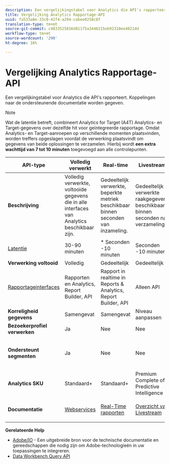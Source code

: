 ```yaml
---
description: Een vergelijkingstabel voor Analytics die API's rapporteert. Koppelingen naar de ondersteunende documentatie worden gegeven.
title: Vergelijking Analytics Rapportage-API
uuid: fa533a8e-33c0-42f4-a294-cabee0258c8f
translation-type: tm+mt
source-git-commit: c4833525816d81175a3446215eb92310ee4021dd
workflow-type: tm+mt
source-wordcount: '290'
ht-degree: 16%

---
```



# Vergelijking Analytics Rapportage-API

Een vergelijkingstabel voor Analytics die API&#39;s rapporteert. Koppelingen naar de ondersteunende documentatie worden gegeven.

>[!NOTE]
>
>Wat de latentie betreft, combineert Analytics for Target (A4T) Analytics- en Target-gegevens over dezelfde hit voor geïntegreerde rapportage. Omdat Analytics- en Target-aanroepen op verschillende momenten plaatsvinden, worden treffers opgeslagen voordat de verwerking plaatsvindt om gegevens van beide oplossingen te verzamelen. Hierbij wordt **een extra wachttijd van 7 tot 10 minuten** toegevoegd aan alle controlepunten.

<table id="table_7AF4FD678D494063ADF459B3CBC3EF3F"> 
 <thead> 
  <tr> 
   <th colname="col1" class="entry"> API-type </th> 
   <th colname="col2" class="entry"> Volledig verwerkt </th> 
   <th colname="col3" class="entry"> Real-time </th> 
   <th colname="col4" class="entry"> Livestream </th> 
   <th colname="col5" class="entry"> Data Warehouse </th> 
  </tr> 
 </thead>
 <tbody> 
  <tr> 
   <td colname="col1"> <b>Beschrijving</b> </td> 
   <td colname="col2"> Volledig verwerkte, voltooide gegevens die in alle interfaces van Analytics beschikbaar zijn. </td> 
   <td colname="col3"> Gedeeltelijk verwerkte, beperkte metriek beschikbaar binnen seconden van inzameling. </td> 
   <td colname="col4"> Gedeeltelijk verwerkte raakgegevens beschikbaar binnen seconden na verzameling. </td> 
   <td colname="col5"> Volledig verwerkte, afgeronde gegevens die worden gebruikt om grote gegevensuitvoer te trekken. </td> 
  </tr> 
  <tr> 
   <td colname="col1"> <p><a href="https://docs.adobe.com/content/help/nl-NL/analytics/technotes/latency.html"  > Latentie</a> </p> </td> 
   <td colname="col2"> 30-90 minuten </td> 
   <td colname="col3"> * Seconden -10 minuten </td> 
   <td colname="col4"> Seconden -10 minuten </td> 
   <td colname="col5"> 90 minuten + </td> 
  </tr> 
  <tr> 
   <td colname="col1"> <b>Verwerking voltooid</b> </td> 
   <td colname="col2"> Volledig </td> 
   <td colname="col3"> Gedeeltelijk </td> 
   <td colname="col4"> Gedeeltelijk </td> 
   <td colname="col5"> Volledig </td> 
  </tr> 
  <tr> 
   <td colname="col1"> <a href="https://docs.adobe.com/content/help/nl-NL/analytics/landing/home.html"  > Rapportageinterfaces</a> </td> 
   <td colname="col2"> Rapporten en Analytics, Report Builder, API </td> 
   <td colname="col3"> Rapport in realtime in Reports &amp; Analytics, Report Builder, API </td> 
   <td colname="col4"> Alleen API </td> 
   <td colname="col5"> Data warehouse en API </td> 
  </tr> 
  <tr> 
   <td colname="col1"> <b>Korreligheid gegevens</b> </td> 
   <td colname="col2"> Samengevat </td> 
   <td colname="col3"> Samengevat </td> 
   <td colname="col4"> Niveau aanpassen </td> 
   <td colname="col5"> Samengevat </td> 
  </tr> 
  <tr> 
   <td colname="col1"> <b>Bezoekerprofiel verwerken</b> </td> 
   <td colname="col2"> Ja </td> 
   <td colname="col3"> Nee </td> 
   <td colname="col4"> Nee </td> 
   <td colname="col5"> Ja </td> 
  </tr> 
  <tr> 
   <td colname="col1"> <b>Ondersteunt segmenten</b> </td> 
   <td colname="col2"> Ja </td> 
   <td colname="col3"> Nee </td> 
   <td colname="col4"> Nee </td> 
   <td colname="col5"> Ja (maar alleen met Data warehouse compatibele segmenten) </td> 
  </tr> 
  <tr> 
   <td colname="col1"> <b>Analytics SKU</b> </td> 
   <td colname="col2"> Standaard+ </td> 
   <td colname="col3"> Standaard+ </td> 
   <td colname="col4"> Premium Complete of Predictive Intelligence </td> 
   <td colname="col5"> Standaard+ </td> 
  </tr> 
  <tr> 
   <td colname="col1"> <b>Documentatie</b> </td> 
   <td colname="col2"> <p> <a href="https://marketing.adobe.com/developer/documentation/analytics-reporting-1-4/get-started%E2%80%8B"  > Webservices</a> </p> </td> 
   <td colname="col3"> <p> <a href="https://marketing.adobe.com/developer/documentation/analytics-reporting-1-4/real-time"  > Real-Time rapporten</a> </p> </td> 
   <td colname="col4"> <p> <a href="https://marketing.adobe.com/developer/documentation/analytics-live-stream/overview-1%E2%80%8B"  > Overzicht van Livestream</a> </p> </td> 
   <td colname="col5"> <p><a href="https://docs.adobe.com/content/help/en/analytics/export/data-warehouse/data-warehouse.html"  > Data Warehouse</a> </p> </td> 
  </tr> 
 </tbody> 
</table>

**Gerelateerde Help**

* [Adobe/IO](https://www.adobe.io/) - Een uitgebreide bron voor de technische documentatie en gereedschappen die nodig zijn om Adobe-technologieën in uw toepassingen te integreren.
* [Data Workbench Query API](https://marketing.adobe.com/developer/documentation/data-workbench-query-api/c-ins-qry-api)

